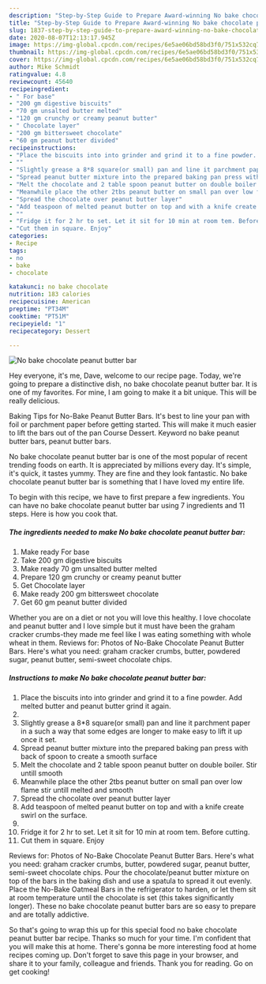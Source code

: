 ```yaml
---
description: "Step-by-Step Guide to Prepare Award-winning No bake chocolate peanut butter bar"
title: "Step-by-Step Guide to Prepare Award-winning No bake chocolate peanut butter bar"
slug: 1837-step-by-step-guide-to-prepare-award-winning-no-bake-chocolate-peanut-butter-bar
date: 2020-08-07T12:13:17.945Z
image: https://img-global.cpcdn.com/recipes/6e5ae06bd58bd3f0/751x532cq70/no-bake-chocolate-peanut-butter-bar-recipe-main-photo.jpg
thumbnail: https://img-global.cpcdn.com/recipes/6e5ae06bd58bd3f0/751x532cq70/no-bake-chocolate-peanut-butter-bar-recipe-main-photo.jpg
cover: https://img-global.cpcdn.com/recipes/6e5ae06bd58bd3f0/751x532cq70/no-bake-chocolate-peanut-butter-bar-recipe-main-photo.jpg
author: Mike Schmidt
ratingvalue: 4.8
reviewcount: 45640
recipeingredient:
- " For base"
- "200 gm digestive biscuits"
- "70 gm unsalted butter melted"
- "120 gm crunchy or creamy peanut butter"
- " Chocolate layer"
- "200 gm bittersweet chocolate"
- "60 gm peanut butter divided"
recipeinstructions:
- "Place the biscuits into into grinder and grind it to a fine powder. Add melted butter and peanut butter grind it again."
- ""
- "Slightly grease a 8*8 square(or small) pan and line it parchment paper in a such a way that some edges are longer to make easy to lift it up once it set."
- "Spread peanut butter mixture into the prepared baking pan press with back of spoon to create a smooth surface"
- "Melt the chocolate and 2 table spoon peanut butter on double boiler. Stir untill smooth"
- "Meanwhile place the other 2tbs peanut butter on small pan over low flame stir untill melted and smooth"
- "Spread the chocolate over peanut butter layer"
- "Add teaspoon of melted peanut butter on top and with a knife create swirl on the surface."
- ""
- "Fridge it for 2 hr to set. Let it sit for 10 min at room tem. Before cutting."
- "Cut them in square. Enjoy"
categories:
- Recipe
tags:
- no
- bake
- chocolate

katakunci: no bake chocolate 
nutrition: 183 calories
recipecuisine: American
preptime: "PT34M"
cooktime: "PT51M"
recipeyield: "1"
recipecategory: Dessert

---
```



![No bake chocolate peanut butter bar](https://img-global.cpcdn.com/recipes/6e5ae06bd58bd3f0/751x532cq70/no-bake-chocolate-peanut-butter-bar-recipe-main-photo.jpg)

Hey everyone, it's me, Dave, welcome to our recipe page. Today, we're going to prepare a distinctive dish, no bake chocolate peanut butter bar. It is one of my favorites. For mine, I am going to make it a bit unique. This will be really delicious.

Baking Tips for No-Bake Peanut Butter Bars. It&#39;s best to line your pan with foil or parchment paper before getting started. This will make it much easier to lift the bars out of the pan Course Dessert. Keyword no bake peanut butter bars, peanut butter bars.

No bake chocolate peanut butter bar is one of the most popular of recent trending foods on earth. It is appreciated by millions every day. It's simple, it's quick, it tastes yummy. They are fine and they look fantastic. No bake chocolate peanut butter bar is something that I have loved my entire life.


To begin with this recipe, we have to first prepare a few ingredients. You can have no bake chocolate peanut butter bar using 7 ingredients and 11 steps. Here is how you cook that.

<!--inarticleads1-->

##### The ingredients needed to make No bake chocolate peanut butter bar:

1. Make ready  For base
1. Take 200 gm digestive biscuits
1. Make ready 70 gm unsalted butter melted
1. Prepare 120 gm crunchy or creamy peanut butter
1. Get  Chocolate layer
1. Make ready 200 gm bittersweet chocolate
1. Get 60 gm peanut butter divided


Whether you are on a diet or not you will love this healthy. I love chocolate and peanut butter and I love simple but it must have been the graham cracker crumbs-they made me feel like I was eating something with whole wheat in them. Reviews for: Photos of No-Bake Chocolate Peanut Butter Bars. Here&#39;s what you need: graham cracker crumbs, butter, powdered sugar, peanut butter, semi-sweet chocolate chips. 

<!--inarticleads2-->

##### Instructions to make No bake chocolate peanut butter bar:

1. Place the biscuits into into grinder and grind it to a fine powder. Add melted butter and peanut butter grind it again.
1. 
1. Slightly grease a 8*8 square(or small) pan and line it parchment paper in a such a way that some edges are longer to make easy to lift it up once it set.
1. Spread peanut butter mixture into the prepared baking pan press with back of spoon to create a smooth surface
1. Melt the chocolate and 2 table spoon peanut butter on double boiler. Stir untill smooth
1. Meanwhile place the other 2tbs peanut butter on small pan over low flame stir untill melted and smooth
1. Spread the chocolate over peanut butter layer
1. Add teaspoon of melted peanut butter on top and with a knife create swirl on the surface.
1. 
1. Fridge it for 2 hr to set. Let it sit for 10 min at room tem. Before cutting.
1. Cut them in square. Enjoy


Reviews for: Photos of No-Bake Chocolate Peanut Butter Bars. Here&#39;s what you need: graham cracker crumbs, butter, powdered sugar, peanut butter, semi-sweet chocolate chips. Pour the chocolate/peanut butter mixture on top of the bars in the baking dish and use a spatula to spread it out evenly. Place the No-Bake Oatmeal Bars in the refrigerator to harden, or let them sit at room temperature until the chocolate is set (this takes significantly longer). These no bake chocolate peanut butter bars are so easy to prepare and are totally addictive. 

So that's going to wrap this up for this special food no bake chocolate peanut butter bar recipe. Thanks so much for your time. I'm confident that you will make this at home. There's gonna be more interesting food at home recipes coming up. Don't forget to save this page in your browser, and share it to your family, colleague and friends. Thank you for reading. Go on get cooking!
